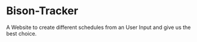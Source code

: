 # Bison-Tracker
A Website to create different schedules from an User Input and give us the best choice.
